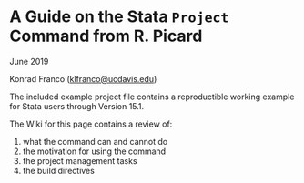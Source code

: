 # A Guide on the Stata `Project` Command from R. Picard

June 2019

Konrad Franco (klfranco@ucdavis.edu)

The included example project file contains a reproductible working example for Stata users through Version 15.1.

The Wiki for this page contains a review of: 
  1. what the command can and cannot do
  2. the motivation for using the command 
  3. the project management tasks 
  4. the build directives
  
  
